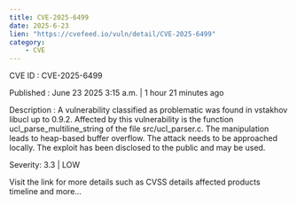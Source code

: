 ```yaml
---
title: CVE-2025-6499
date: 2025-6-23
lien: "https://cvefeed.io/vuln/detail/CVE-2025-6499"
category:
    - CVE
---
```


CVE ID : CVE-2025-6499

Published :  June 23
2025
3:15 a.m. | 1 hour
21 minutes ago

Description : A vulnerability classified as problematic was found in vstakhov libucl up to 0.9.2. Affected by this vulnerability is the function ucl_parse_multiline_string of the file src/ucl_parser.c. The manipulation leads to heap-based buffer overflow. The attack needs to be approached locally. The exploit has been disclosed to the public and may be used.

Severity: 3.3 | LOW

Visit the link for more details
such as CVSS details
affected products
timeline
and more...
